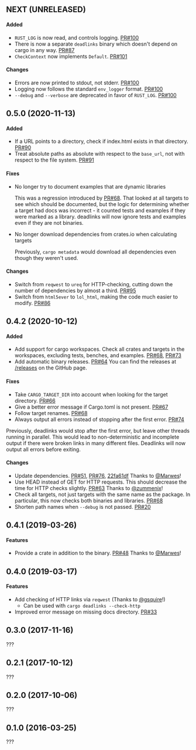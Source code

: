 <a name="unreleased"></a>

## NEXT (UNRELEASED)

#### Added

* `RUST_LOG` is now read, and controls logging. [PR#100]
* There is now a separate `deadlinks` binary which doesn't depend on cargo in any way. [PR#87]
* `CheckContext` now implements `Default`. [PR#101]

#### Changes

* Errors are now printed to stdout, not stderr. [PR#100]
* Logging now follows the standard `env_logger` format. [PR#100]
* `--debug` and `--verbose` are deprecated in favor of `RUST_LOG`. [PR#100]

[PR#87]: https://github.com/deadlinks/cargo-deadlinks/pull/87
[PR#100]: https://github.com/deadlinks/cargo-deadlinks/pull/100
[PR#101]: https://github.com/deadlinks/cargo-deadlinks/pull/101

<a name="0.5.0"></a>
## 0.5.0 (2020-11-13)

#### Added

* If a URL points to a directory, check if index.html exists in that directory. [PR#90]
* Treat absolute paths as absolute with respect to the `base_url`, not with respect to the file system. [PR#91]

[PR#90]: https://github.com/deadlinks/cargo-deadlinks/pull/90
[PR#91]: https://github.com/deadlinks/cargo-deadlinks/pull/91

#### Fixes

* No longer try to document examples that are dynamic libraries

  This was a regression introduced by [PR#68]. That looked at all targets to
  see which should be documented, but the logic for determining whether a target
  had docs was incorrect - it counted tests and examples if they were marked as a
  library. deadlinks will now ignore tests and examples even if they are not
  binaries.

* No longer download dependencies from crates.io when calculating targets

  Previously, `cargo metadata` would download all dependencies even though they weren't used.

#### Changes

* Switch from `reqwest` to `ureq` for HTTP-checking, cutting down the number of dependencies by almost a third. [PR#95]
* Switch from `html5ever` to `lol_html`, making the code much easier to modify. [PR#86]

[PR#86]: https://github.com/deadlinks/cargo-deadlinks/pull/86
[PR#95]: https://github.com/deadlinks/cargo-deadlinks/pull/95

<a name="0.4.2"></a>
## 0.4.2 (2020-10-12)

#### Added

* Add support for cargo workspaces. Check all crates and targets in the workspaces, excluding tests, benches, and examples. [PR#68], [PR#73]
* Add automatic binary releases. [PR#64] You can find the releases at [/releases] on the GitHub page.

[PR#64]: https://github.com/deadlinks/cargo-deadlinks/pull/64
[/releases]: https://github.com/deadlinks/cargo-deadlinks/releases

#### Fixes

* Take `CARGO_TARGET_DIR` into account when looking for the target directory. [PR#66]
* Give a better error message if Cargo.toml is not present. [PR#67]
* Follow target renames. [PR#68]
* Always output all errors instead of stopping after the first error. [PR#74]

Previously, deadlinks would stop after the first error, but leave other threads running in parallel. This would lead to non-deterministic and incomplete output if there were broken links in many different files.
Deadlinks will now output all errors before exiting.

[PR#66]: https://github.com/deadlinks/cargo-deadlinks/pull/66
[PR#67]: https://github.com/deadlinks/cargo-deadlinks/pull/67
[PR#73]: https://github.com/deadlinks/cargo-deadlinks/pull/73
[PR#74]: https://github.com/deadlinks/cargo-deadlinks/pull/74

#### Changes

* Update dependencies. [PR#51], [PR#76], [22fa61df] Thanks to [@Marwes][user_marwes]!
* Use HEAD instead of GET for HTTP requests. This should decrease the time for HTTP checks slightly. [PR#63] Thanks to [@zummenix]!
* Check all targets, not just targets with the same name as the package. In particular, this now checks both binaries and libraries. [PR#68]
* Shorten path names when `--debug` is not passed. [PR#20]

[@zummenix]: https://github.com/zummenix
[PR#20]: https://github.com/deadlinks/cargo-deadlinks/pull/20
[PR#51]: https://github.com/deadlinks/cargo-deadlinks/pull/51
[PR#63]: https://github.com/deadlinks/cargo-deadlinks/pull/63
[PR#68]: https://github.com/deadlinks/cargo-deadlinks/pull/68
[PR#76]: https://github.com/deadlinks/cargo-deadlinks/pull/76
[22fa61df]: https://github.com/deadlinks/cargo-deadlinks/commit/22fa61df44820d7f05415e026fa8396ee0e82954

<a name="0.4.1"></a>
## 0.4.1 (2019-03-26)

#### Features

* Provide a crate in addition to the binary. [PR#48][pr_48] Thanks to [@Marwes][user_marwes]!

<a name="0.4.0"></a>
## 0.4.0 (2019-03-17)

#### Features

* Add checking of HTTP links via `reqwest` (Thanks to [@gsquire][user_gsquire]!)
  * Can be used with `cargo deadlinks --check-http`
* Improved error message on missing docs directory. [PR#33][pr_33]


<a name="0.3.0"></a>
## 0.3.0 (2017-11-16)

???

<a name="0.2.1"></a>
## 0.2.1 (2017-10-12)

???

<a name="0.2.0"></a>
## 0.2.0 (2017-10-06)

???

<a name="0.1.0"></a>
## 0.1.0 (2016-03-25)

???

<!-- Contributor links -->
[user_gsquire]: https://github.com/gsquire
[user_marwes]: https://github.com/Marwes

[pr_33]: https://github.com/deadlinks/cargo-deadlinks/pull/33
[pr_48]: https://github.com/deadlinks/cargo-deadlinks/pull/48
